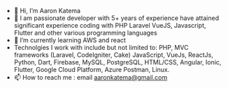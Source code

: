 - 👋 Hi, I’m Aaron Katema
- 👀 I am  passionate developer with 5+ years of experience have attained significant experience coding with PHP Laravel VueJS, Javascript, Flutter and other various programming languages 
- 🌱 I’m currently learning AWS and react
- Technolgies I work with  include but not limited to: PHP, MVC frameworks (Laravel, CodeIgniter, Cake) JavaScript, VueJs, ReactJs, Python, Dart, Firebase, MySQL, PostgreSQL, HTML/CSS, Angular, Ionic, Flutter, Google Cloud Platform, Azure Postman, Linux.
- 📫 How to reach me : email aaronkatema@gmail.com

<!---
Aeronk/Aeronk is a ✨ special ✨ repository because its `README.md` (this file) appears on your GitHub profile.
You can click the Preview link to take a look at your changes.
--->
